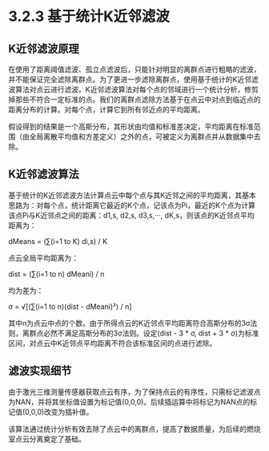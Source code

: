 # 3.2.3 基于统计K近邻滤波

## K近邻滤波原理

在使用了距离阈值滤波、孤立点滤波后，只能针对明显的离群点进行粗略的滤波，并不能保证完全滤除离群点。为了更进一步滤除离群点，使用基于统计的K近邻滤波算法对点云进行滤波。K近邻滤波算法对每个点的邻域进行一个统计分析，修剪掉那些不符合一定标准的点。我们的离群点滤除方法基于在点云中对点到临近点的距离分布的计算。对每个点，计算它到所有邻近点的平均距离。

假设得到的结果是一个高斯分布，其形状由均值和标准差决定，平均距离在标准范围（由全局离散平均值和方差定义）之外的点，可被定义为离群点并从数据集中去除。

## K近邻滤波算法

基于统计的K近邻滤波方法计算点云中每个点与其K近邻之间的平均距离，其基本思路为：对每个点，统计距离它最近的K个点，记该点为Pi，最近的K个点为计算该点Pi与K近邻点之间的距离：d1,s, d2,s, d3,s,···, dK,s，则该点的K近邻点平均距离为：

dMeans = (∑(i=1 to K) di,s) / K

点云全局平均距离为：

dist = (∑(i=1 to n) dMeani) / n

均为差为：

σ = √[(∑(i=1 to n)(dist - dMeani)²) / n]

其中n为点云中点的个数。由于所得点云的K近邻点平均距离符合高斯分布的3σ法则，离群点必然不满足高斯分布的3σ法则。设定(dist - 3 * σ, dist + 3 * σ)为标准区间，对点云中K近邻点平均距离不符合该标准区间的点进行滤除。

## 滤波实现细节

由于激光三维测量传感器获取点云有序，为了保持点云的有序性，只需标记滤波点为NAN，并将其坐标值设置为标记值(0,0,0)。后续插运算中将标记为NAN点的标记值(0,0,0)改变为插补值。

该算法通过统计分析有效去除了点云中的离群点，提高了数据质量，为后续的燃烧室点云分离奠定了基础。
